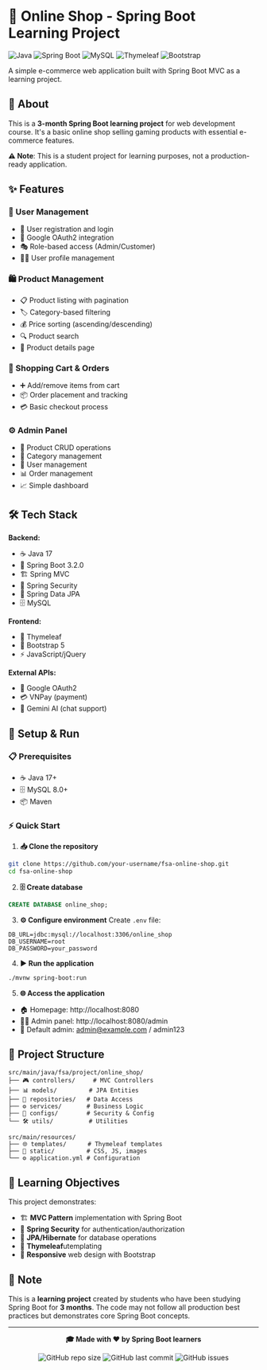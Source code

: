 # 🛒 Online Shop - Spring Boot Learning Project

![Java](https://img.shields.io/badge/Java-17-ED8B00?style=for-the-badge&logo=openjdk&logoColor=white)
![Spring Boot](https://img.shields.io/badge/Spring%20Boot-3.2.0-6DB33F?style=for-the-badge&logo=spring&logoColor=white)
![MySQL](https://img.shields.io/badge/MySQL-8.0-4479A1?style=for-the-badge&logo=mysql&logoColor=white)
![Thymeleaf](https://img.shields.io/badge/Thymeleaf-005F0F?style=for-the-badge&logo=thymeleaf&logoColor=white)
![Bootstrap](https://img.shields.io/badge/Bootstrap-5.3-7952B3?style=for-the-badge&logo=bootstrap&logoColor=white)

A simple e-commerce web application built with Spring Boot MVC as a learning project.

## 📖 About

This is a **3-month Spring Boot learning project** for web development course. It's a basic online shop selling gaming products with essential e-commerce features.

**⚠️ Note**: This is a student project for learning purposes, not a production-ready application.

## ✨ Features

### 👤 User Management
- 📝 User registration and login
- 🔐 Google OAuth2 integration
- 🎭 Role-based access (Admin/Customer)
- 👨‍💼 User profile management

### 🛍️ Product Management
- 📋 Product listing with pagination
- 🏷️ Category-based filtering
- 💰 Price sorting (ascending/descending)
- 🔍 Product search
- 📄 Product details page

### 🛒 Shopping Cart & Orders
- ➕ Add/remove items from cart
- 📦 Order placement and tracking
- 💳 Basic checkout process

### ⚙️ Admin Panel
- 🔧 Product CRUD operations
- 📂 Category management
- 👥 User management
- 📊 Order management
- 📈 Simple dashboard

## 🛠️ Tech Stack

**Backend:**
- ☕ Java 17
- 🍃 Spring Boot 3.2.0
- 🏗️ Spring MVC
- 🔐 Spring Security
- 💾 Spring Data JPA
- 🗄️ MySQL

**Frontend:**
- 🌿 Thymeleaf
- 🎨 Bootstrap 5
- ⚡ JavaScript/jQuery

**External APIs:**
- 🔑 Google OAuth2
- 💳 VNPay (payment)
- 🤖 Gemini AI (chat support)

## 🚀 Setup & Run

### 📋 Prerequisites
- ☕ Java 17+
- 🗄️ MySQL 8.0+
- 📦 Maven

### ⚡ Quick Start

1. **📥 Clone the repository**
```bash
git clone https://github.com/your-username/fsa-online-shop.git
cd fsa-online-shop
```

2. **🗄️ Create database**
```sql
CREATE DATABASE online_shop;
```

3. **⚙️ Configure environment**
Create `.env` file:
```env
DB_URL=jdbc:mysql://localhost:3306/online_shop
DB_USERNAME=root
DB_PASSWORD=your_password
```

4. **▶️ Run the application**
```bash
./mvnw spring-boot:run
```

5. **🌐 Access the application**
- 🏠 Homepage: http://localhost:8080
- 👨‍💼 Admin panel: http://localhost:8080/admin
- 🔑 Default admin: admin@example.com / admin123

## 📁 Project Structure

```
src/main/java/fsa/project/online_shop/
├── 🎮 controllers/     # MVC Controllers
├── 📊 models/         # JPA Entities
├── 💾 repositories/   # Data Access
├── ⚙️ services/       # Business Logic
├── 🔧 configs/        # Security & Config
└── 🛠️ utils/          # Utilities

src/main/resources/
├── 🌐 templates/      # Thymeleaf templates
├── 🎨 static/         # CSS, JS, images
└── ⚙️ application.yml # Configuration
```

## 🎯 Learning Objectives

This project demonstrates:
- 🏗️ **MVC Pattern** implementation with Spring Boot
- 🔐 **Spring Security** for authentication/authorization
- 💾 **JPA/Hibernate** for database operations
- 🌿 **Thymeleaf**utemplating
- 📱 **Responsive** web design with Bootstrap

## 📝 Note

This is a **learning project** created by students who have been studying Spring Boot for **3 months**. The code may not follow all production best practices but demonstrates core Spring Boot concepts.

---

<div align="center">

**🎓 Made with ❤️ by Spring Boot learners**

![GitHub repo size](https://img.shields.io/github/repo-size/your-username/fsa-online-shop)
![GitHub last commit](https://img.shields.io/github/last-commit/your-username/fsa-online-shop)
![GitHub issues](https://img.shields.io/github/issues/your-username/fsa-online-shop)

</div>
